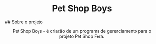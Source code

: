 <h1 align="center">Pet Shop Boys</h1>
## Sobre o projeto
<p align="center">Pet Shop Boys - é criação de um programa de gerenciamento para o projeto Pet Shop Fera.</p>




